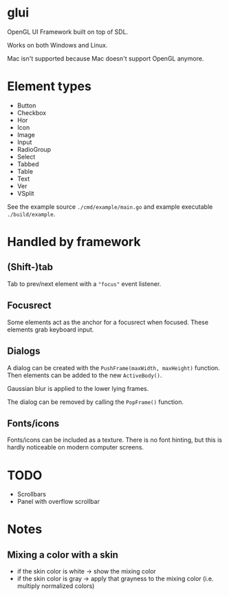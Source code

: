# glui
OpenGL UI Framework built on top of SDL.

Works on both Windows and Linux.

Mac isn't supported because Mac doesn't support OpenGL anymore.

# Element types

* Button
* Checkbox
* Hor
* Icon
* Image
* Input
* RadioGroup
* Select
* Tabbed
* Table
* Text
* Ver
* VSplit

See the example source `./cmd/example/main.go` and example executable `./build/example`.

# Handled by framework

## (Shift-)tab
Tab to prev/next element with a `"focus"` event listener.

## Focusrect
Some elements act as the anchor for a focusrect when focused. These elements grab keyboard input.

## Dialogs
A dialog can be created with the `PushFrame(maxWidth, maxHeight)` function. Then elements can be added to the new `ActiveBody()`. 

Gaussian blur is applied to the lower lying frames.

The dialog can be removed by calling the `PopFrame()` function.

## Fonts/icons
Fonts/icons can be included as a texture. There is no font hinting, but this is hardly noticeable on modern computer screens.

# TODO
* Scrollbars
* Panel with overflow scrollbar

# Notes
## Mixing a color with a skin
* if the skin color is white -> show the mixing color
* if the skin color is gray -> apply that grayness to the mixing color (i.e. multiply normalized colors)
